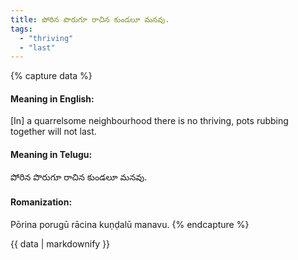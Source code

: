```yaml
---
title: పోరిన పొరుగూ రాచిన కుండలూ మనవు.
tags:
  - "thriving"
  - "last"
---
```


{% capture data %}
#### Meaning in English:
[In] a quarrelsome neighbourhood there is no thriving, pots rubbing together will not last.

#### Meaning in Telugu:
పోరిన పొరుగూ రాచిన కుండలూ మనవు.

#### Romanization:
Pōrina porugū rācina kuṇḍalū manavu.
{% endcapture %}

{{ data | markdownify }}


